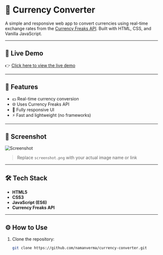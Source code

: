 # 💱 Currency Converter

A simple and responsive web app to convert currencies using real-time exchange rates from the [Currency Freaks API](https://currencyfreaks.com/). Built with HTML, CSS, and Vanilla JavaScript.

---

## 🔗 Live Demo

👉 [Click here to view the live demo](https://namanverma.github.io/currency-converter](https://github.com/vermanaman-2106/Currency-Converter/blob/main/index.html))

---

## 🚀 Features

- 💵 Real-time currency conversion
- 🌐 Uses Currency Freaks API
- 📱 Fully responsive UI
- ⚡ Fast and lightweight (no frameworks)

---

## 📸 Screenshot

![Screenshot](screenshot.png)

> Replace `screenshot.png` with your actual image name or link

---

## 🛠️ Tech Stack

- **HTML5**
- **CSS3**
- **JavaScript (ES6)**
- **Currency Freaks API**

---

## ⚙️ How to Use

1. Clone the repository:
   ```bash
   git clone https://github.com/namanverma/currency-converter.git
